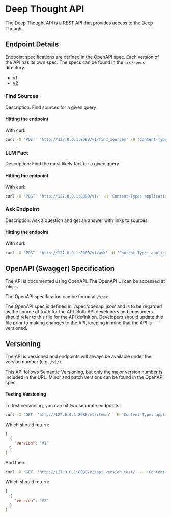 # Deep Thought API

The Deep Thought API is a REST API that provides access to the Deep Thought.

## Endpoint Details

Endpoint specifications are defined in the OpenAPI spec. Each version of the API has its own spec. The specs can be found in the `src/specs` directory.

- [v1](src/specs/openapi-v1.json)
- [v2](src/specs/openapi-v2.json)

### Find Sources

Description: Find sources for a given query

#### Hitting the endpoint

With curl:

```bash
curl -X 'POST' 'http://127.0.0.1:8080/v1/find_sources' -H 'Content-Type: application/json' -d '{"query": "test_query", "num_results": 2}'
```

<!-- With Postman:

```bash
POST http://localhost:5000/find_sources
``` -->

### LLM Fact

Description: Find the most likely fact for a given query

#### Hitting the endpoint

With curl:

```bash
curl -X 'POST' 'http://127.0.0.1:8080/v1/' -H 'Content-Type: application/json' -d '{"user_input": "whats for dinner"}'
```

<!-- With Postman:

```bash
POST http://localhost:5000/llm_fact
``` -->

### Ask Endpoint

Description: Ask a question and get an answer with links to sources

#### Hitting the endpoint

With curl:

```bash
curl -X 'POST' 'http://127.0.0.1:8080/v1/ask' -H 'Content-Type: application/json' -d '{"query": "step by step instructions to install a new operator", "num_results": 1}'
```

<!-- With Postman:

```bash
POST http://localhost:8080/v1/synthesize_response
``` -->

## OpenAPI (Swagger) Specification

The API is documented using OpenAPI. The OpenAPI UI can be accessed at `/docs`.

The OpenAPI specification can be found at `/spec`.

The OpenAPI spec is defined in `/spec/openapi.json' and is to be regarded as the source of truth for the API.
Both API developers and consumers should refer to this file for the API definition. Developers should update this file
prior to making changes to the API, keeping in mind that the API is versioned.

## Versioning

The API is versioned and endpoints will always be available under the version number (e.g. `/v1/`).

This API follows [Semantic Versioning](https://semver.org/), but only the major version number is included in the URL. Minor and patch versions can be found in the OpenAPI spec.

#### Testing Versioning

To test versioning, you can hit two separate endpoints:

```bash
curl -X 'GET' 'http://127.0.0.1:8080/v1/items/' -H 'Content-Type: application/json' -d '{"query": "test_query", "num_results": 2}'
```

Which should return:

```json
[
  {
    "version": "V1"
  }
]
```

And then:

```bash
curl -X 'GET' 'http://127.0.0.1:8080/v2/api_version_test/' -H 'Content-Type: application/json' -d '{"query": "test_query", "num_results": 2}'
```

Which should return:

```json
[
  {
    "version": "V2"
  }
]
```
